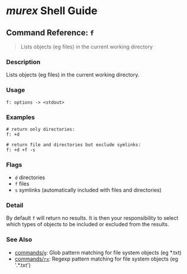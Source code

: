 # _murex_ Shell Guide

## Command Reference: `f`

> Lists objects (eg files) in the current working directory

### Description

Lists objects (eg files) in the current working directory.

### Usage

    f: options -> <stdout>

### Examples

    # return only directories:
    f: +d
    
    # return file and directories but exclude symlinks:
    f: +d +f -s

### Flags

* `d`
    directories
* `f`
    files
* `s`
    symlinks (automatically included with files and directories)

### Detail

By default `f` will return no results. It is then your responsibility to select
which types of objects to be included or excluded from the results.

### See Also

* [commands/`g`](../commands/g.md):
  Glob pattern matching for file system objects (eg *.txt)
* [commands/`rx`](../commands/rx.md):
  Regexp pattern matching for file system objects (eg '.*\.txt')